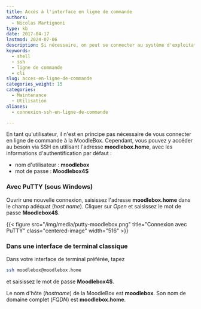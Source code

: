 ```yaml
---
title: Accès à l'interface en ligne de commande
authors:
  - Nicolas Martignoni
type: kb
date: 2017-04-17
lastmod: 2024-07-06
description: Si nécessaire, on peut se connecter au système d'exploitation de la MoodleBox en via SSH
keywords:
  - shell
  - ssh
  - ligne de commande
  - cli
slug: acces-en-ligne-de-commande
categories_weight: 15
categories:
  - Maintenance
  - Utilisation
aliases:
  - connexion-ssh-en-ligne-de-commande

---
```

En tant qu'utilisateur, il n'est en principe pas nécessaire de vous connecter en ligne de commande à la MoodleBox. Cependant, vous pouvez y accéder au besoin via SSH en utilisant l'adresse __moodlebox.home__, avec les informations d'authentification par défaut :

  * nom d'utilisateur : __moodlebox__
  * mot de passe : __Moodlebox4$__

### Avec PuTTY (sous Windows)

Ouvrir une nouvelle connexion, saisissez l'adresse __moodlebox.home__ dans le champ adéquat (_host name_). Cliquer sur _Open_ et saisissez le mot de passe __Moodlebox4$__.

{{< figure src="/img/media/putty-moodlebox.png" title="Connexion avec PuTTY" class="centered-image" width="516" >}}

### Dans une interface de terminal classique

Dans votre interface de terminal préférée, tapez

```bash
ssh moodlebox@moodlebox.home
```

et saisissez le mot de passe __Moodlebox4$__.

Le nom d'hôte (_hostname_) de la MoodleBox est __moodlebox__. Son nom de domaine complet (_FQDN_) est __moodlebox.home__.
